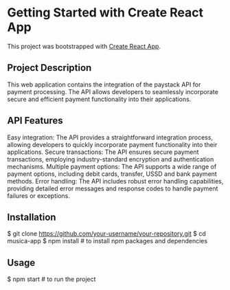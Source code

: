 # Getting Started with Create React App

This project was bootstrapped with [Create React App](https://github.com/facebook/create-react-app).

## Project Description
This web application contains the integration of the paystack API for payment processing. The API allows developers to seamlessly incorporate secure and efficient payment functionality into their applications.

## API Features
Easy integration: The API provides a straightforward integration process, allowing developers to quickly incorporate payment functionality into their applications.
Secure transactions: The API ensures secure payment transactions, employing industry-standard encryption and authentication mechanisms.
Multiple payment options: The API supports a wide range of payment options, including debit cards, transfer, USSD and bank payment methods.
Error handling: The API includes robust error handling capabilities, providing detailed error messages and response codes to handle payment failures or exceptions.

## Installation
$ git clone https://github.com/your-username/your-repository.git
$ cd musica-app
$ npm install  # to install npm packages and dependencies

## Usage 
$ npm start  # to run the project


